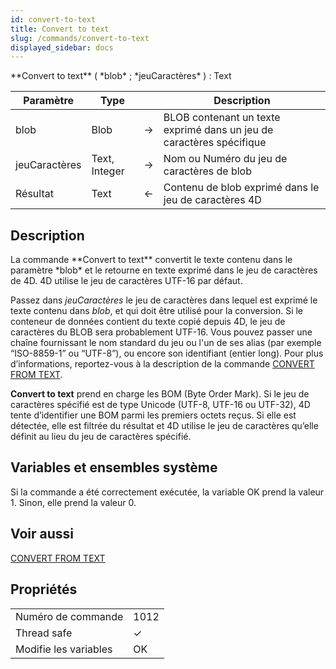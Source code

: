 ```yaml
---
id: convert-to-text
title: Convert to text
slug: /commands/convert-to-text
displayed_sidebar: docs
---
```


<!--REF #_command_.Convert to text.Syntax-->**Convert to text** ( *blob* ; *jeuCaractères* ) : Text<!-- END REF-->
<!--REF #_command_.Convert to text.Params-->
| Paramètre | Type |  | Description |
| --- | --- | --- | --- |
| blob | Blob | &#8594;  | BLOB contenant un texte exprimé dans un jeu de caractères spécifique |
| jeuCaractères | Text, Integer | &#8594;  | Nom ou Numéro du jeu de caractères de blob |
| Résultat | Text | &#8592; | Contenu de blob exprimé dans le jeu de caractères 4D |

<!-- END REF-->

## Description 

<!--REF #_command_.Convert to text.Summary-->La commande **Convert to text** convertit le texte contenu dans le paramètre *blob* et le retourne en texte exprimé dans le jeu de caractères de 4D.<!-- END REF--> 4D utilise le jeu de caractères UTF-16 par défaut. 

Passez dans *jeuCaractères* le jeu de caractères dans lequel est exprimé le texte contenu dans *blob*, et qui doit être utilisé pour la conversion. Si le conteneur de données contient du texte copié depuis 4D, le jeu de caractères du BLOB sera probablement UTF-16\. Vous pouvez passer une chaîne fournissant le nom standard du jeu ou l'un de ses alias (par exemple “ISO-8859-1” ou “UTF-8”), ou encore son identifiant (entier long). Pour plus d’informations, reportez-vous à la description de la commande [CONVERT FROM TEXT](convert-from-text.md).

**Convert to text** prend en charge les BOM (Byte Order Mark). Si le jeu de caractères spécifié est de type Unicode (UTF-8, UTF-16 ou UTF-32), 4D tente d’identifier une BOM parmi les premiers octets reçus. Si elle est détectée, elle est filtrée du résultat et 4D utilise le jeu de caractères qu’elle définit au lieu du jeu de caractères spécifié.

## Variables et ensembles système 

Si la commande a été correctement exécutée, la variable OK prend la valeur 1\. Sinon, elle prend la valeur 0.

## Voir aussi 

[CONVERT FROM TEXT](convert-from-text.md)  

## Propriétés

|  |  |
| --- | --- |
| Numéro de commande | 1012 |
| Thread safe | &check; |
| Modifie les variables | OK |


